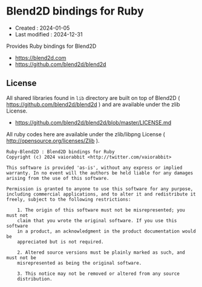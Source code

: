<!-- -*- mode:markdown; coding:utf-8; -*- -->

# Blend2D bindings for Ruby #

*   Created : 2024-01-05
*   Last modified : 2024-12-31

Provides Ruby bindings for Blend2D
*   https://blend2d.com
*   https://github.com/blend2d/blend2d

## License ##

All shared libraries found in `lib` directory are built on top of Blend2D ( https://github.com/blend2d/blend2d ) and are available under the zlib License.
*   https://github.com/blend2d/blend2d/blob/master/LICENSE.md

All ruby codes here are available under the zlib/libpng License ( http://opensource.org/licenses/Zlib ).

```
Ruby-Blend2D : Blend2D bindings for Ruby
Copyright (c) 2024 vaiorabbit <http://twitter.com/vaiorabbit>

This software is provided 'as-is', without any express or implied
warranty. In no event will the authors be held liable for any damages
arising from the use of this software.

Permission is granted to anyone to use this software for any purpose,
including commercial applications, and to alter it and redistribute it
freely, subject to the following restrictions:

    1. The origin of this software must not be misrepresented; you must not
    claim that you wrote the original software. If you use this software
    in a product, an acknowledgment in the product documentation would be
    appreciated but is not required.

    2. Altered source versions must be plainly marked as such, and must not be
    misrepresented as being the original software.

    3. This notice may not be removed or altered from any source
    distribution.
```
